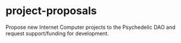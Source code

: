 # project-proposals
Propose new Internet Computer projects to the Psychedelic DAO and request support/funding for development.
